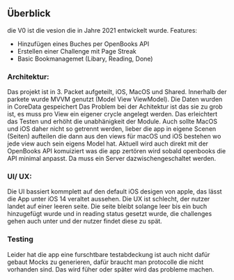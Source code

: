 ## Überblick

die V0 ist die vesion die in Jahre 2021 entwickelt wurde.
Features: 
- Hinzufügen eines Buches per OpenBooks API 
- Erstellen einer Challenge mit Page Streak
- Basic Bookmanagemet (Libary, Reading, Done)

### Architektur: 
Das projekt ist in 3. Packet aufgeteilt, iOS, MacOS und Shared. Innerhalb der parkete wurde MVVM genutzt (Model View ViewModel). Die Daten wurden in CoreData gespeichert
Das Problem bei der Achitektur ist das sie zu grob ist, es muss pro View ein eigener crycle angelegt werden. Das erleichtert das Testen und erhöht die unabhänigkeit der Module.
Auch sollte MacOS und iOS daher nicht so getrennt werden, lieber die app in eigene Scenen (Seiten) aufteilen die dann aus den views für macOS und iOS bestehen wo jede view auch sein eigens Model hat. 
Aktuell wird auch direkt mit der OpenBooks API komuiziert was die app zertören wird sobald openbooks die API minimal anpasst. Da muss ein Server dazwischengeschaltet werden.

### UI/ UX:
Die UI bassiert kommplett auf den default iOS desigen von apple, das lässt die App unter iOS 14 veraltet aussehen.
Die UX ist schlecht, der nutzer landet auf einer leeren seite. Die seite bleibt solange leer bis ein buch hinzugefügt wurde und in reading status gesetzt wurde, die challenges gehen auch unter und der nutzer findet diese zu spät. 


### Testing 
Leider hat die app eine furschtbare testabdeckung ist auch nicht dafür gebaut Mocks zu generieren, dafür braucht man protocolle die nicht vorhanden sind. Das wird füher oder später wird das probleme machen.


